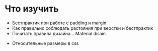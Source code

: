 # Что изучить
- Бестпрактик при работе с padding и margin
- Как правильно соблюдать растояния при верстки и бестпрактик
- Почитать правила дизайна... Material disain
+ Относительные размеры в css
